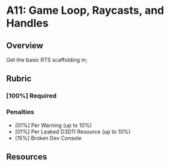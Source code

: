 A11: Game Loop, Raycasts, and Handles
======

## Overview
Get the basic RTS scaffolding in; 

## Rubric

### [100%] Required


### Penalties
- [01%] Per Warning (up to 10%)
- [01%] Per Leaked D3D11 Resource (up to 10%)
- [15%] Broken Dev Console

## Resources

